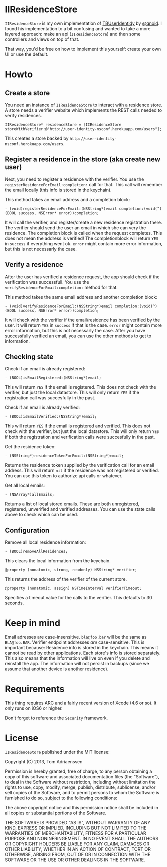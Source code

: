 IIResidenceStore
================

`IIResidenceStore` is my own implementation of [TBUserIdentidy](https://github.com/qnoid/TBUserIdentity) by [@qnoid](http://twitter.com/qnoid). I found his implementation to a bit confusing and wanted to take a more layered approach: make an api (`IIResidenceStore`) and then some controllers and views on top of that. 

That way, you'd be free on how to implement this yourself: create your own UI or use the default.

Howto
=====

Create a store
--------------

You need an instance of `IIResidenceStore` to interact with a residence store. A store needs a verifier website which implements the REST calls needed to verify residences. 

    IIResidenceStore* residenceStore = [IIResidenceStore storeWithVerifier:@"http://user-identity-nsconf.herokuapp.com/users"];

This creates a store backed by `http://user-identity-nsconf.herokuapp.com/users`. 

Register a residence in the store (aka create new user)
-------------------------------------------------------

Next, you need to register a residence with the verifier. You use the `registerResidenceForEmail:completion:` call for that. This call will remember the email locally (this info is stored in the keychain).

This method takes an email address and a completion block:

	- (void)registerResidenceForEmail:(NSString*)email completion:(void(^)(BOOL success, NSError* error))completion;

It will call the verifier, and register/create a new residence registration there. The verifier should send the user an email in which she can very the residence. The completion block is called when the request completes. This does not mean the address is verified! The completionblock will return `YES` in `success` if everything went ok. `error` might contain more error information, but this is not necessarly the case.

Verify a residence
------------------
After the user has verified a residence request, the app should check if the verification was successfull. You use the `verifyResidenceForEmail:completion:` method for that.

This method takes the same email address and another completion block:

	- (void)verifyResidenceForEmail:(NSString*)email completion:(void(^)(BOOL success, NSError* error))completion;

It will check with the verifier if the email/residence has been verified by the user. It will return `YES` in `success` if that is the case. `error` might contain more error information, but this is not necessarly the case. After you have successfully verified an email, you can use the other methods to get to information.

Checking state
--------------
Check if an email is already registered:

	- (BOOL)isEmailRegistered:(NSString*)email;

This will return `YES` if the email is registered. This does not check with the verifier, but just the local datastore. This will only return `YES` if the registration call was succesfully in the past.

Check if an email is already verified:

	- (BOOL)isEmailVerified:(NSString*)email;

This will return `YES` if the email is registered and verified. This does not check with the verifier, but just the local datastore. This will only return `YES` if both the registration and verification calls were succesfully in the past.

Get the residence token:

	- (NSString*)residenceTokenForEmail:(NSString*)email;

Returns the residence token supplied by the verification call for an email address. This will return `nil` if the residence was not registered or verified. You can use this token to authorize api calls or whatever.

Get all local emails:

	- (NSArray*)allEmails;

Returns a list of local stored emails. These are both unregistered, registered, unverified and verified addresses. You can use the state calls above to check which can be used.

Configuration
-------------
Remove all local residence information:

	- (BOOL)removeAllResidences;

This clears the local information from the keychain. 

	@property (nonatomic, strong, readonly) NSString* verifier;	

This returns the address of the verifier of the current store.

	@property (nonatomic, assign) NSTimeInterval verifierTimeout;

Specifies a timeout value for the calls to the verifier. This defaults to 30 seconds. 

Keep in mind
============
Email adresses are case-insensitive. `bla@foo.bar` will be the same as `BLA@foo.BAR`.
Verifier endpoint addresses *are* case-sensitive. This is important because:
Residence info is stored in the keychain. This means it cannot be read by other applications. Each store's info is stored separately. This also means that the information will live on even if you delete and reinstall the app. The information will not persist in backups (since we assume that another device is another residence).


Requirements
============
This thing requires ARC and a fairly recent version of Xcode (4.6 or so). It only runs on iOS6 or higher.

Don't forget to reference the `Security` framework.

License
=======

`IIResidenceStore` published under the MIT license:

Copyright (C) 2013, Tom Adriaenssen

Permission is hereby granted, free of charge, to any person obtaining a copy of this software and associated documentation files (the "Software"), to deal in the Software without restriction, including without limitation the rights to use, copy, modify, merge, publish, distribute, sublicense, and/or sell copies of the Software, and to permit persons to whom the Software is furnished to do so, subject to the following conditions:

The above copyright notice and this permission notice shall be included in all copies or substantial portions of the Software.

THE SOFTWARE IS PROVIDED "AS IS", WITHOUT WARRANTY OF ANY KIND, EXPRESS OR IMPLIED, INCLUDING BUT NOT LIMITED TO THE WARRANTIES OF MERCHANTABILITY, FITNESS FOR A PARTICULAR PURPOSE AND NONINFRINGEMENT. IN NO EVENT SHALL THE AUTHORS OR COPYRIGHT HOLDERS BE LIABLE FOR ANY CLAIM, DAMAGES OR OTHER LIABILITY, WHETHER IN AN ACTION OF CONTRACT, TORT OR OTHERWISE, ARISING FROM, OUT OF OR IN CONNECTION WITH THE SOFTWARE OR THE USE OR OTHER DEALINGS IN THE SOFTWARE.